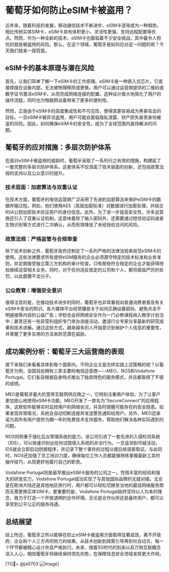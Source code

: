 # 葡萄牙如何防止eSIM卡被盗用？

近年来，随着科技的发展，移动通信技术不断进步，eSIM卡逐渐成为一种趋势。相比传统实体SIM卡，eSIM卡具有体积更小、灵活性更强、支持远程配置等优点。然而，作为一种全新的技术，eSIM卡也面临着不少安全挑战，其中最令人担忧的就是被盗用的风险。那么，在这个领域，葡萄牙是如何应对这一问题的呢？今天我们就来一探究竟。

## eSIM卡的基本原理与潜在风险

首先，让我们简单了解一下eSIM卡的工作原理。eSIM卡是一种嵌入式芯片，它直接焊接在设备内部，无法被物理移除或更换。用户可以通过运营商提供的二维码或数字证书激活eSIM卡，从而完成网络连接的配置。这种设计极大地简化了用户的操作流程，同时也为物联网设备带来了更多的便利性。

然而，正是由于eSIM卡的高度集成性和不可见性，使得其更容易成为黑客攻击的目标。一旦eSIM卡被非法盗用，用户可能会面临隐私泄露、财产损失甚至身份被盗的风险。因此，如何确保eSIM卡的安全性，成为了全球范围内亟待解决的问题。

## 葡萄牙的应对措施：多层次防护体系

在面对eSIM卡被盗用的威胁时，葡萄牙采取了一系列行之有效的措施，构建起了一套完整的多层次防护体系。这套体系不仅涵盖了技术层面的创新，还包括政策法规的支持以及公众意识的提升。

### 技术层面：加密算法与双重认证

在技术方面，葡萄牙的电信运营商广泛采用了先进的加密算法来保护eSIM卡的数据传输过程。例如，他们使用AES（高级加密标准）对数据进行加密处理，并结合RSA公钥加密技术验证用户的身份信息。此外，为了进一步提高安全性，许多运营商还引入了双重认证机制。这意味着除了输入密码外，还需要通过短信验证码或者生物识别等方式进行二次确认，从而有效降低了未经授权访问的风险。

### 政策法规：严格监管与合规审查

除了技术创新之外，葡萄牙政府还制定了一系列严格的法律法规来规范eSIM卡的使用。这些法律要求所有提供eSIM服务的企业必须遵守特定的技术标准和业务准则，并定期接受独立第三方机构的审计检查。只有那些符合规定的企业才能获得授权继续运营相关业务。同时，对于任何违反规定的公司和个人，都将面临严厉的处罚，以此震慑不法分子。

### 公众教育：增强安全意识

值得注意的是，在推动技术进步的同时，葡萄牙也非常重视向普通消费者普及有关eSIM卡安全的知识。各大媒体平台经常播放关于如何正确设置密码、避免点击不明链接等内容的公益广告；学校也会将网络安全作为一门必修课程纳入教学计划当中；甚至还有一些非营利组织专门举办讲座活动，邀请行业专家分享最新的研究成果和技术进展。通过这些方式，越来越多的人开始意识到保护个人信息的重要性，并掌握了更多实用的方法来防范潜在威胁。

## 成功案例分析：葡萄牙三大运营商的表现

接下来我们来看看具体到每个国家内，不同企业又是怎样实践上述策略的呢？以葡萄牙为例，该国目前拥有三家主要的电信运营商——MEO、NOS和Vodafone Portugal。它们各自根据自身特点推出了独具特色的服务模式，并且都取得了不错的成绩。

MEO是葡萄牙最大的宽带互联网供应商之一，它特别注重用户体验。为了让客户更加放心地使用eSIM卡功能，MEO开发了一款名为“SecureConnect”的应用程序。这款软件能够实时监控用户的网络状况，并及时提醒可能存在的安全隐患。如果发现异常情况，系统会自动切断连接并发送警告通知给用户。另外，MEO还承诺为其所有用户提供为期一年的免费技术支持服务，帮助他们解决各种实际遇到的问题。

NOS则侧重于强化后台管理系统的能力。该公司引进了一套先进的入侵检测系统（IDS），可以快速识别出任何试图侵入系统的非法行为。一旦监测到可疑活动，IDS就会立即启动防御程序，并记录下整个事件的过程以便后续调查取证。与此同时，NOS还加强了员工培训力度，确保每位工作人员都能够熟练掌握最新工具的操作技巧，从而更好地履行自己的职责。

Vodafone Portugal则是最早推出eSIM卡服务的公司之一。凭借丰富的经验和强大的研发实力，Vodafone Portugal成功实现了与其他国际品牌的无缝对接。无论是在欧洲大陆还是其他地区旅行时，用户都可以轻松切换至当地的最佳网络服务商而无需更换实体SIM卡。更重要的是，Vodafone Portugal始终坚持以人为本的理念，致力于打造一个开放透明的合作环境。无论是合作伙伴还是最终用户，都可以享受到公平公正的服务待遇。

## 总结展望

综上所述，葡萄牙之所以能够在防止eSIM卡被盗用方面取得显著成效，离不开政府、企业和个人三方共同努力的结果。从技术创新到政策引导再到社会动员，每一个环节都被精心设计并且严格执行。未来，随着5G时代的到来以及万物互联概念深入人心，相信葡萄牙将继续保持领先优势，在保障信息安全领域发挥更大作用。

[TG💪+ @jx0703 ![Image](https://github.com/user-attachments/assets/dbca1d08-cadb-493c-b0ec-ad6f7a83f270)]